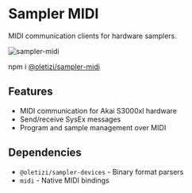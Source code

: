 # Sampler MIDI

MIDI communication clients for hardware samplers.

![sampler-midi](https://github.com/oletizi/ol_dsp/actions/workflows/sampler-midi.yml/badge.svg)

npm i [@oletizi/sampler-midi](https://www.npmjs.com/package/@oletizi/sampler-midi)

## Features

- MIDI communication for Akai S3000xl hardware
- Send/receive SysEx messages
- Program and sample management over MIDI

## Dependencies

- `@oletizi/sampler-devices` - Binary format parsers
- `midi` - Native MIDI bindings
